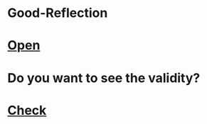 # Good-Reflection

# <a href="http://uladzimir-yeudakimovich.github.io/reflection/">Open</a>
# Do you want to see the validity?
# <a href="https://validator.w3.org/nu/?doc=http%3A%2F%2Fuladzimir-yeudakimovich.github.io%2Freflection%2F">Check</a>
